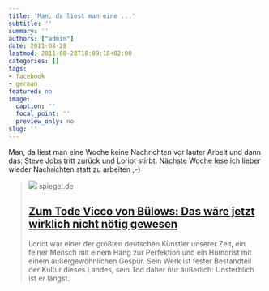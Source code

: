 ```yaml
---
title: 'Man, da liest man eine ...'
subtitle: ''
summary: ''
authors: ["admin"]
date: 2011-08-28
lastmod: 2011-08-28T18:09:18+02:00
categories: []
tags:
- facebook
- german
featured: no
image:
  caption: ''
  focal_point: ''
  preview_only: no
slug: ''
---
```

Man, da liest man eine Woche keine Nachrichten vor lauter Arbeit und dann das: Steve Jobs tritt zurück und Loriot stirbt. Nächste Woche lese ich lieber wieder Nachrichten statt zu arbeiten ;-)
> [![](https://cdn.prod.www.spiegel.de/images/eebfb8bf-0001-0004-0000-000000251853_w1280_r1.77_fpx46.2_fpy45.jpg)](http://www.spiegel.de/kultur/tv/0,1518,753576,00.html)
> spiegel.de
> ## [Zum Tode Vicco von Bülows: Das wäre jetzt wirklich nicht nötig gewesen](http://www.spiegel.de/kultur/tv/0,1518,753576,00.html)
>
>Loriot war einer der größten deutschen Künstler unserer Zeit, ein feiner Mensch mit einem Hang zur Perfektion und ein Humorist mit einem außergewöhnlichen Gespür. Sein Werk ist fester Bestandteil der Kultur dieses Landes, sein Tod daher nur äußerlich: Unsterblich ist er längst.


